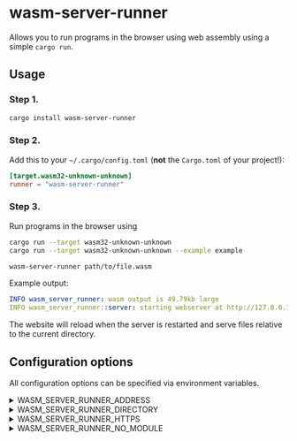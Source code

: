 # wasm-server-runner

Allows you to run programs in the browser using web assembly using a simple `cargo run`.

## Usage

### Step 1.

```sh
cargo install wasm-server-runner
```

### Step 2.

Add this to your `~/.cargo/config.toml` (**not** the `Cargo.toml` of your project!):

```toml
[target.wasm32-unknown-unknown]
runner = "wasm-server-runner"
```

### Step 3.

Run programs in the browser using
```sh
cargo run --target wasm32-unknown-unknown
cargo run --target wasm32-unknown-unknown --example example

wasm-server-runner path/to/file.wasm
```

Example output:
```yaml
INFO wasm_server_runner: wasm output is 49.79kb large
INFO wasm_server_runner::server: starting webserver at http://127.0.0.1:1334
```

The website will reload when the server is restarted and serve files relative to the current directory.

## Configuration options

All configuration options can be specified via environment variables.

<details>
<summary>WASM_SERVER_RUNNER_ADDRESS</summary>

Default: `127.0.0.1`

Control the address that the server listens on. Set to `0.0.0.0` to allow access from anywhere.

</details>

<details>
<summary>WASM_SERVER_RUNNER_DIRECTORY</summary>

Default: `.`

Can be used to specify where relative path requests are loaded from.

</details>

<details>
<summary>WASM_SERVER_RUNNER_HTTPS</summary>

Default: `false`

Controls whether https is used.

</details>

<details>
<summary>WASM_SERVER_RUNNER_NO_MODULE</summary>

Default: `false`

Controls whether the wasm-bindgen output uses `module`s or not.
</details>
